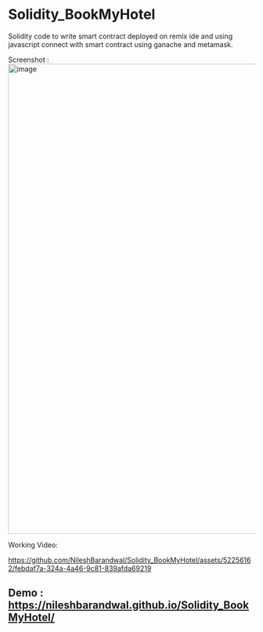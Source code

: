 # Solidity_BookMyHotel

Solidity code to write smart contract deployed on remix ide and using javascript connect with smart contract using ganache and metamask.

Screenshot :
<img width="959" alt="image" src="https://github.com/NileshBarandwal/Solidity_BookMyHotel/assets/52256162/dc3b9b02-7713-4372-8943-0d8d3276da51">

Working Video:



[https://github.com/NileshBarandwal/Solidity_BookMyHotel/assets/52256162/febdaf7a-324a-4a46-9c81-839afda69219
](https://drive.google.com/file/d/1CnHL54RJm8YhfmoUt3m4DwoYGLNAhurX/view?usp=sharing)

## Demo : https://nileshbarandwal.github.io/Solidity_BookMyHotel/
